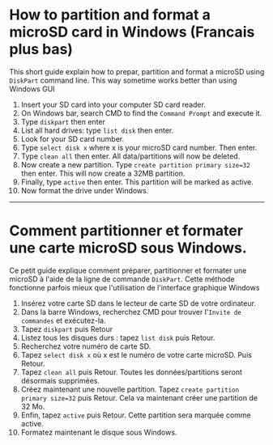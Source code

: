 # How to partition and format a microSD card in Windows  (Francais plus bas)

This short guide explain how to prepar, partition and format a microSD using `DiskPart` command line. 
This way sometime works better than using Windows GUI

1. Insert your SD card into your computer SD card reader.
1. On Windows bar, search CMD to find the `Command Prompt` and execute it.
1. Type `diskpart` then enter
1. List all hard drives: type `list disk` then enter.
1. Look for your SD card number.
1. Type `select disk x` where x is your microSD card number. Then enter.
1. Type `clean all` then enter. All data/partitions will now be deleted.
1. Now create a new partition. Type `create partition primary size=32` then enter. This will now create a 32MB partition.
1. Finally, type `active` then enter. This partition will be marked as active.
1. Now format the drive under Windows.

----------------------------------

# Comment partitionner et formater une carte microSD sous Windows.

Ce petit guide explique comment préparer, partitionner et formater une microSD à l'aide de la ligne de commande `DiskPart`. 
Cette méthode fonctionne parfois mieux que l'utilisation de l'interface graphique Windows

1. Insérez votre carte SD dans le lecteur de carte SD de votre ordinateur.
1. Dans la barre Windows, recherchez CMD pour trouver l'`Invite de commandes` et exécutez-la.
1. Tapez `diskpart` puis Retour
1. Listez tous les disques durs : tapez `list disk` puis Retour.
1. Recherchez votre numéro de carte SD.
1. Tapez `select disk x` où x est le numéro de votre carte microSD. Puis Retour.
1. Tapez `clean all` puis Retour. Toutes les données/partitions seront désormais supprimées.
1. Créez maintenant une nouvelle partition. Tapez `create partition primary size=32` puis Retour. Cela va maintenant créer une partition de 32 Mo.
1. Enfin, tapez `active` puis Retour. Cette partition sera marquée comme active.
1. Formatez maintenant le disque sous Windows.
